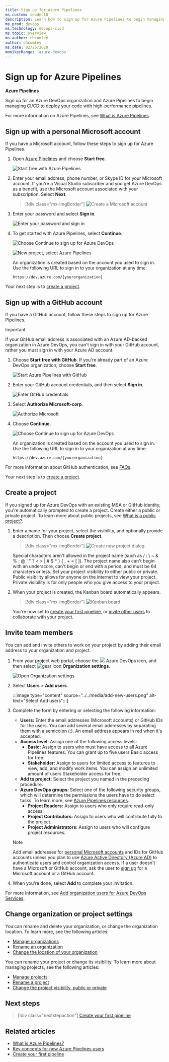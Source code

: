 ```yaml
---
title: Sign up for Azure Pipelines
ms.custom: seodec18
description: Learn how to sign up for Azure Pipelines to begin managing CI/CD to deploy your code.
ms.prod: devops
ms.technology: devops-cicd
ms.topic: overview
ms.author: chcomley
author: chcomley
ms.date: 02/26/2020
monikerRange: 'azure-devops'
---
```


# Sign up for Azure Pipelines

**Azure Pipelines**

Sign up for an Azure DevOps organization and Azure Pipelines to begin managing CI/CD to deploy your code with high-performance pipelines.

For more information on Azure Pipelines, see [What is Azure Pipelines](what-is-azure-pipelines.md).

## Sign up with a personal Microsoft account

If you have a Microsoft account, follow these steps to sign up for Azure Pipelines. 

1. Open [Azure Pipelines](https://azure.microsoft.com/services/devops/pipelines) and choose **Start free**.

   ![Start free with Azure Pipelines](media/start-free-azure-pipelines.png)

2. Enter your email address, phone number, or Skype ID for your Microsoft account. If you're a Visual Studio subscriber and you get Azure DevOps as a benefit, use the Microsoft account associated with your subscription. Select **Next**.
   
    > [!div class="mx-imgBorder"]
    >![Create a Microsoft account](../../boards/get-started/media/acquisition/sign-in-new.png)

3. Enter your password and select **Sign in**.

   ![Enter your password and sign in](../../media/enter-password-sign-in.png)

4. To get started with Azure Pipelines, select **Continue**.

    ![Choose Continue to sign up for Azure DevOps](../../media/sign-up-azure-devops.png)

    ![New project, select Azure Pipelines](../media/new-project-select-pipelines.png)

	An organization is created based on the account you used to sign in. Use the following URL to sign in to your organization at any time:

	`https://dev.azure.com/{yourorganization}`

Your next step is to [create a project](#create-project). 

<a id="create-project" />

## Sign up with a GitHub account

If you have a GitHub account, follow these steps to sign up for Azure Pipelines. 

> [!IMPORTANT]
> If your GitHub email address is associated with an Azure AD-backed organization in Azure DevOps, you can't sign in with your GitHub account, rather you must sign in with your Azure AD account.

1. Choose **Start free with GitHub**. If you're already part of an Azure DevOps organization, choose **Start free**.

   ![Start Azure Pipelines with GitHub](media/start-free-github-pipelines.png)

2. Enter your GitHub account credentials, and then select **Sign in**.

   ![Enter GitHub credentials](../../media/enter-github-credentials.png)

3. Select **Authorize Microsoft-corp**.

   ![Authorize Microsoft](../../media/authorize-Microsoft-corp.png)

4. Choose **Continue**.

   ![Choose Continue to sign up for Azure DevOps](../../media/sign-up-azure-devops.png)

	An organization is created based on the account you used to sign in. Use the following URL to sign in to your organization at any time:

	`https://dev.azure.com/{yourorganization}`

For more information about GitHub authentication, see [FAQs](../../organizations/security/faq-github-authentication.md).

Your next step is to [create a project](#create-project). 

<a id="create-project" />

## Create a project

If you signed up for Azure DevOps with an existing MSA or GitHub identity, you're automatically prompted to create a project. Create either a public or private project. To learn more about public projects, see [What is a public project?](../../organizations/public/about-public-projects.md). 

1. Enter a name for your project, select the visibility, and optionally provide a description. Then choose **Create project**. 

    > [!div class="mx-imgBorder"]
	>![Create new project dialog](../../boards/get-started/media/sign-up/nf-create-project.png)

	Special characters aren't allowed in the project name (such as / : \ ~ & % ; @ ' " ? < > | # $ * } { , + = [ ]).  The project name also can't begin with an underscore, can't begin or end with a period, and must be 64 characters or less. Set your project visibility to either public or private. Public visibility allows for anyone on the internet to view your project. Private visibility is for only people who you give access to your project.
	
2. When your project is created, the Kanban board automatically appears.

	> [!div class="mx-imgBorder"]
	> ![Kanban board](../../boards/get-started/media/track-issues/issues-board-new-item.png)

	You're now set to [create your first pipeline](../create-first-pipeline.md), or [invite other users](#invite-others) to collaborate with your project. 

<a id="invite-others" />

## Invite team members

You can add and invite others to work on your project by adding their email address to your organization and project.

1. From your project web portal, choose the ![](../../media/icons/project-icon.png) Azure DevOps icon, and then select ![gear icon](../../media/icons/gear-icon.png) **Organization settings**. 

   ![Open Organization settings](../../media/settings/open-admin-settings-vert-2.png)

2. Select **Users** > **Add users**.

   :::image type="content" source="../../media/add-new-users.png" alt-text="Select Add users":::]

3. Complete the form by entering or selecting the following information:
	
	- **Users:** Enter the email addresses (Microsoft accounts) or GitHub IDs for the users. You can add several email addresses by separating them with a semicolon (;). An email address appears in red when it's accepted.
	- **Access level:** Assign one of the following access levels: 
    	- **Basic:** Assign to users who must have access to all Azure Pipelines features. You can grant up to five users Basic access for free.
      - **Stakeholder:** Assign to users for limited access to features to view, add, and modify work items. You can assign an unlimited amount of users Stakeholder access for free.
   - **Add to project:** Select the project you named in the preceding procedure.
   - **Azure DevOps groups:** Select one of the following security groups, which will determine the permissions the users have to do select tasks. To learn more, see [Azure Pipelines resources](../security/resources.md).
      - **Project Readers:** Assign to users who only require read-only access.
      - **Project Contributors:** Assign to users who will contribute fully to the project.
      - **Project Administrators:** Assign to users who will configure project resources.

	> [!NOTE]  
	> Add email addresses for [personal Microsoft accounts](https://account.microsoft.com/account) and IDs for GitHub accounts unless you plan to use [Azure Active Directory (Azure AD)](https://azure.microsoft.com/documentation/articles/active-directory-whatis/) to authenticate users and control organization access. If a user doesn't have a Microsoft or GitHub account, ask the user to [sign up](https://signup.live.com/) for a Microsoft account or a GitHub account.  

4. When you're done, select **Add** to complete your invitation.

For more information, see [Add organization users for Azure DevOps Services](../../organizations/accounts/add-organization-users.md).

## Change organization or project settings

You can rename and delete your organization, or change the organization location. To learn more, see the following articles:

- [Manage organizations](../../organizations/accounts/organization-management.md)
- [Rename an organization](../../organizations/accounts/rename-organization.md)
- [Change the location of your organization](../../organizations/accounts/change-organization-location.md)

You can rename your project or change its visibility. To learn more about managing projects, see the following articles:

- [Manage projects](../../organizations/projects/about-projects.md)
- [Rename a project](../../organizations/projects/rename-project.md)
- [Change the project visibility, public or private](../../organizations/public/make-project-public.md)

## Next steps  
 
> [!div class="nextstepaction"]
> [Create your first pipeline](../create-first-pipeline.md)

## Related articles

- [What is Azure Pipelines?](what-is-azure-pipelines.md)
- [Key concepts for new Azure Pipelines users](key-pipelines-concepts.md)
- [Create your first pipeline](../create-first-pipeline.md)